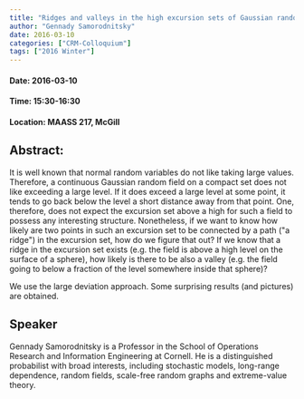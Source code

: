 ```yaml
---
title: "Ridges and valleys in the high excursion sets of Gaussian random fields"
author: "Gennady Samorodnitsky"
date: 2016-03-10
categories: ["CRM-Colloquium"]
tags: ["2016 Winter"]
---
```


#### Date: 2016-03-10
#### Time: 15:30-16:30
#### Location: MAASS 217, McGill

## Abstract:

	
	
It is well known that normal random variables do not like taking large values.  Therefore, a continuous Gaussian random field on a compact set does not like exceeding a large level.  If it does exceed a large level at some point, it tends to go back below the level a short distance away from that point.  One, therefore, does not expect the excursion set above a high for such a field to possess any interesting structure.  Nonetheless, if we want to know how likely are two points in such an excursion set to be connected by a path ("a ridge") in the excursion set, how do we figure that out? If we know that a ridge in the excursion set exists (e.g.  the field is above a high level on the surface of a sphere), how likely is there to be also a valley (e.g.  the field going to below a fraction of the level somewhere inside that sphere)? 

We use the large deviation approach.  Some surprising results (and pictures) are obtained.



## Speaker

Gennady Samorodnitsky is a Professor in the School of Operations Research and Information Engineering at Cornell. He is a distinguished probabilist with broad interests, including stochastic models, long-range dependence, random fields, scale-free random graphs and extreme-value theory.

